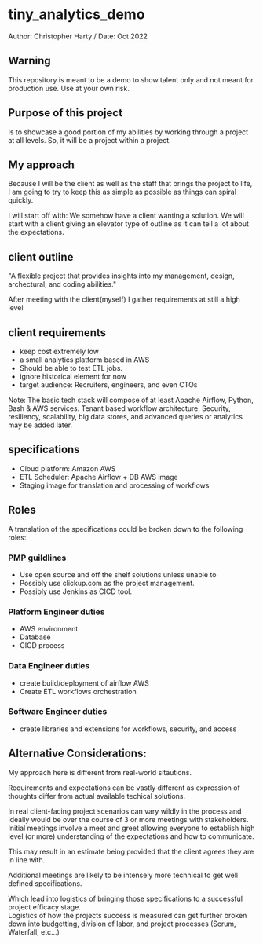 # tiny_analytics_demo

Author: Christopher Harty / Date: Oct 2022

## Warning
This repository is meant to be a demo to show talent only and not meant for production use.
Use at your own risk.

## Purpose of this project
Is to showcase a good portion of my abilities by working through a project at all levels.
So, it will be a project within a project.

## My approach
Because I will be the client as well as the staff that brings the project to life, I am 
going to try to keep this as simple as possible as things can spiral quickly.

I will start off with: We somehow have a client wanting a solution.
We will start with a client giving an elevator type of outline as it can tell a lot about
the expectations. 

## client outline 
"A flexible project that provides insights into my management, 
design, archectural, and coding abilities."


After meeting with the client(myself) I gather requirements at still a high level

## client requirements
 - keep cost extremely low
 - a small analytics platform based in AWS
 - Should be able to test ETL jobs.
 - ignore historical element for now
 - target audience: Recruiters, engineers, and even CTOs


Note:
The basic tech stack will compose of at least Apache Airflow, Python, Bash & AWS services.
Tenant based workflow architecture, Security, resiliency, scalability, big data stores, and 
advanced queries or analytics may be added later.
 
## specifications
 - Cloud platform: Amazon AWS
 - ETL Scheduler: Apache Airflow + DB AWS image
 - Staging image for translation and processing of workflows

## Roles
A translation of the specifications could be broken down to the following roles:

### PMP guildlines
 - Use open source and off the shelf solutions unless unable to
 - Possibly use clickup.com as the project management.
 - Possibly use Jenkins as CICD tool.

### Platform Engineer duties
 - AWS environment
 - Database
 - CICD process

### Data Engineer duties
 - create build/deployment of airflow AWS
 - Create ETL workflows orchestration

### Software Engineer duties
 - create libraries and extensions for workflows, security, and access









## Alternative Considerations:

My approach here is different from real-world sitautions.

Requirements and expectations can be vastly different as expression of thoughts differ 
from actual available techical solutions.

In real client-facing project scenarios can vary wildly in the process and ideally would 
be over the course of 3 or more meetings with stakeholders.  Initial meetings involve a meet and greet
allowing everyone to establish high level (or more) understanding of the expectations and how to communicate.

This may result in an estimate being provided that the client agrees they are in line with.

Additional meetings are likely to be intensely more technical to get well defined specifications.

Which lead into logistics of bringing those specifications to a successful project efficacy stage.  
Logistics of how the projects success is measured can get further broken down into budgetting, 
division of labor, and project processes (Scrum, Waterfall, etc...)